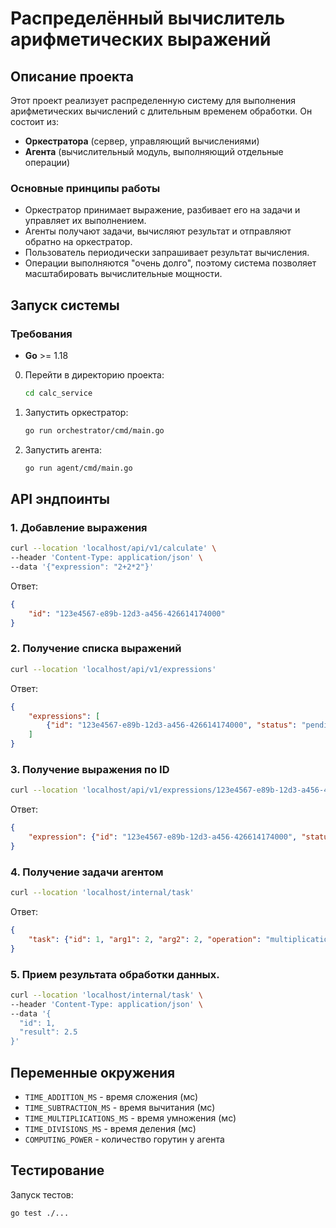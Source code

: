 # Распределённый вычислитель арифметических выражений

## Описание проекта
Этот проект реализует распределенную систему для выполнения арифметических вычислений с длительным временем обработки. Он состоит из:
- **Оркестратора** (сервер, управляющий вычислениями)
- **Агента** (вычислительный модуль, выполняющий отдельные операции)

### Основные принципы работы
- Оркестратор принимает выражение, разбивает его на задачи и управляет их выполнением.
- Агенты получают задачи, вычисляют результат и отправляют обратно на оркестратор.
- Пользователь периодически запрашивает результат вычисления.
- Операции выполняются "очень долго", поэтому система позволяет масштабировать вычислительные мощности.

## Запуск системы
### Требования
- **Go** >= 1.18

0. Перейти в директорию проекта:
   ```sh
   cd calc_service
   ```

1. Запустить оркестратор:
   ```sh
   go run orchestrator/cmd/main.go
   ```
2. Запустить агента:
   ```sh
   go run agent/cmd/main.go
   ```

## API эндпоинты
### 1. Добавление выражения
```sh
curl --location 'localhost/api/v1/calculate' \
--header 'Content-Type: application/json' \
--data '{"expression": "2+2*2"}'
```
Ответ:
```json
{
    "id": "123e4567-e89b-12d3-a456-426614174000"
}
```

### 2. Получение списка выражений
```sh
curl --location 'localhost/api/v1/expressions'
```
Ответ:
```json
{
    "expressions": [
        {"id": "123e4567-e89b-12d3-a456-426614174000", "status": "pending", "result": null}
    ]
}
```

### 3. Получение выражения по ID
```sh
curl --location 'localhost/api/v1/expressions/123e4567-e89b-12d3-a456-426614174000'
```
Ответ:
```json
{
    "expression": {"id": "123e4567-e89b-12d3-a456-426614174000", "status": "done", "result": 6}
}
```

### 4. Получение задачи агентом
```sh
curl --location 'localhost/internal/task'
```
Ответ:
```json
{
    "task": {"id": 1, "arg1": 2, "arg2": 2, "operation": "multiplication", "operation_time": 5000}
}
```

### 5. Прием результата обработки данных.
```sh
curl --location 'localhost/internal/task' \
--header 'Content-Type: application/json' \
--data '{
  "id": 1,
  "result": 2.5
}'
```

## Переменные окружения
- `TIME_ADDITION_MS` - время сложения (мс)
- `TIME_SUBTRACTION_MS` - время вычитания (мс)
- `TIME_MULTIPLICATIONS_MS` - время умножения (мс)
- `TIME_DIVISIONS_MS` - время деления (мс)
- `COMPUTING_POWER` - количество горутин у агента

## Тестирование
Запуск тестов:
```sh
go test ./...
```
